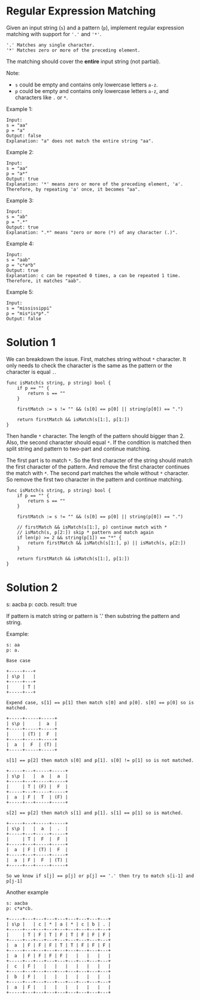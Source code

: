 # Regular Expression Matching

Given an input string (`s`) and a pattern (`p`), implement regular expression matching with support for `'.'` and `'*'`.

```
'.' Matches any single character.
'*' Matches zero or more of the preceding element.
```

The matching should cover the **entire** input string (not partial).

Note:

- `s` could be empty and contains only lowercase letters `a-z`.
- `p` could be empty and contains only lowercase letters `a-z`, and characters like `.` or `*`.

Example 1:

```
Input:
s = "aa"
p = "a"
Output: false
Explanation: "a" does not match the entire string "aa".
```

Example 2:

```
Input:
s = "aa"
p = "a*"
Output: true
Explanation: '*' means zero or more of the preceding element, 'a'. Therefore, by repeating 'a' once, it becomes "aa".
```

Example 3:

```
Input:
s = "ab"
p = ".*"
Output: true
Explanation: ".*" means "zero or more (*) of any character (.)".
```

Example 4:

```
Input:
s = "aab"
p = "c*a*b"
Output: true
Explanation: c can be repeated 0 times, a can be repeated 1 time. Therefore, it matches "aab".
```

Example 5:

```
Input:
s = "mississippi"
p = "mis*is*p*."
Output: false
```

# Solution 1

We can breakdown the issue. First, matches string without `*` character. It only needs to check the character is the same as the pattern or the character is equal `.`.

```
func isMatch(s string, p string) bool {
    if p == "" {
        return s == ""
    }

    firstMatch := s != "" && (s[0] == p[0] || string(p[0]) == ".")

    return firstMatch && isMatch(s[1:], p[1:])
}
```

Then handle `*` character. The length of the pattern should bigger than 2. Also, the second character should equal `*`. If the condition is matched then split string and pattern to two-part and continue matching.

The first part is to match `*`. So the first character of the string should match the first character of the pattern. And remove the first character continues the match with `*`. The second part matches the whole without `*` character. So remove the first two character in the pattern and continue matching.

```
func isMatch(s string, p string) bool {
    if p == "" {
        return s == ""
    }

    firstMatch := s != "" && (s[0] == p[0] || string(p[0]) == ".")

    // firstMatch && isMatch(s[1:], p) continue match with *
    // isMatch(s, p[2:]) skip * pattern and match again
    if len(p) >= 2 && string(p[1]) == "*" {
        return firstMatch && isMatch(s[1:], p) || isMatch(s, p[2:])
    }

    return firstMatch && isMatch(s[1:], p[1:])
}
```

# Solution 2

s: aacba
p: c*a*cb.
result: true

If pattern is match string or pattern is '.' then substring the pattern and string.

Example:

```
s: aa
p: a.

Base case

+-----+---+
| s\p |   |
+-----+---+
|     | T |
+-----+---+

Expend case, s[1] == p[1] then match s[0] and p[0]. s[0] == p[0] so is matched.

+-----+-----+-----+
| s\p |     |  a  |
+-----+-----+-----+
|     | (T) |  F  |
+-----+-----+-----+
|  a  |  F  | (T) |
+-----+-----+-----+

s[1] == p[2] then match s[0] and p[1]. s[0] != p[1] so is not matched.

+-----+---+-----+-----+
| s\p |   |  a  |  a  |
+-----+---+-----+-----+
|     | T | (F) |  F  |
+-----+---+-----+-----+
|  a  | F |  T  | (F) |
+-----+---+-----+-----+

s[2] == p[2] then match s[1] and p[1]. s[1] == p[1] so is matched.

+-----+---+-----+-----+
| s\p |   |  a  |  .  |
+-----+---+-----+-----+
|     | T |  F  |  F  |
+-----+---+-----+-----+
|  a  | F | (T) |  F  |
+-----+---+-----+-----+
|  a  | F |  F  | (T) |
+-----+---+-----+-----+

So we know if s[j] == p[j] or p[j] == '.' then try to match s[i-1] and p[j-1]
```

Another example

```
s: aacba
p: c*a*cb.

+-----+---+---+---+---+---+---+---+---+
| s\p |   | c | * | a | * | c | b | . |
+-----+---+---+---+---+---+---+---+---+
|     | T | F | T | F | T | F | F | F |
+-----+---+---+---+---+---+---+---+---+
|  a  | F | F | F | T | T | F | F | F |
+-----+---+---+---+---+---+---+---+---+
|  a  | F | F | F | F |   |   |   |   |
+-----+---+---+---+---+---+---+---+---+
|  c  | F |   |   |   |   |   |   |   |
+-----+---+---+---+---+---+---+---+---+
|  b  | F |   |   |   |   |   |   |   |
+-----+---+---+---+---+---+---+---+---+
|  a  | F |   |   |   |   |   |   |   |
+-----+---+---+---+---+---+---+---+---+
```
